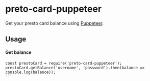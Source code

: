 # preto-card-puppeteer

Get your presto card balance using [Puppeteer](https://github.com/GoogleChrome/puppeteer).

## Usage

#### Get balance

````
const prestoCard = require('preto-card-puppeteer');
prestoCard.getBalance('username', 'password').then(balance => console.log(balance));
```
